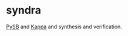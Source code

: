 # syndra
[PySB](https://github.com/pysb/pysb) and [Kappa](http://www.kappalanguage.org/) and synthesis and verification.
